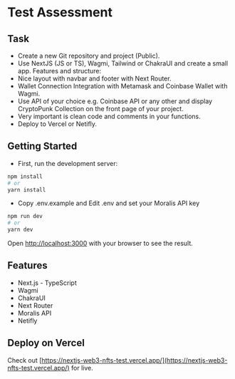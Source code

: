 # Test Assessment

## Task
 - Create a new Git repository and project (Public).
 - Use NextJS (JS or TS), Wagmi, Tailwind or ChakraUI and create a small app. 
Features and structure: 
- Nice layout with navbar and footer with Next Router.
- Wallet Connection Integration with Metamask and Coinbase Wallet with Wagmi.
- Use API of your choice e.g. Coinbase API or any other and display CryptoPunk Collection on the front page of your project.
- Very important is clean code and comments in your functions.
- Deploy to Vercel or Netifly.


## Getting Started

- First, run the development server:

```bash
npm install
# or
yarn install
```
- Copy .env.example and Edit .env and set your Moralis API key

```bash
npm run dev
# or
yarn dev
```

Open [http://localhost:3000](http://localhost:3000) with your browser to see the result.

## Features
- Next.js - TypeScript
- Wagmi
- ChakraUI
- Next Router
- Moralis API
- Netifly
## Deploy on Vercel

Check out  [https://nextjs-web3-nfts-test.vercel.app/](https://nextjs-web3-nfts-test.vercel.app/) for live.
